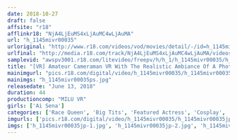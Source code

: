 ```yaml
---
date: 2018-10-27
draft: false
affsite: "r18"
afflinkr18: "NjA4LjEuMS4xLjAuMC4wLjAuMA"
url: "h_1145mivr00035"
urloriginal: "http://www.r18.com/videos/vod/movies/detail/-/id=h_1145mivr00035"
urlfinal: "http://media.r18.com/track/NjA4LjEuMS4xLjAuMC4wLjAuMA/videos/vod/movies/detail/-/id=h_1145mivr00035"
samplevid: "awspv3001.r18.com/litevideo/freepv/h/h_1/h_1145mivr00035/h_1145mivr00035_dmb_w.mp4"
title: "[VR] Amateur Cameraman VR With The Realistic Ambiance Of A Photography Event. Ai Hoshina"
mainimgurl: "pics.r18.com/digital/video/h_1145mivr00035/h_1145mivr00035ps.jpg"
mainimgs: "h_1145mivr00035ps.jpg"
releasedate: "June 13, 2018"
duration: 44
productioncomp: "MILU VR"
girls: ['Ai Sena']
categories: ['Race Queen', 'Big Tits', 'Featured Actress', 'Cosplay', 'Cowgirl', 'Creampie', 'Huge Dick - Large Dick', 'VR Exclusive']
imgurls: ['pics.r18.com/digital/video/h_1145mivr00035/h_1145mivr00035jp-1.jpg', 'pics.r18.com/digital/video/h_1145mivr00035/h_1145mivr00035jp-2.jpg', 'pics.r18.com/digital/video/h_1145mivr00035/h_1145mivr00035jp-3.jpg', 'pics.r18.com/digital/video/h_1145mivr00035/h_1145mivr00035jp-4.jpg', 'pics.r18.com/digital/video/h_1145mivr00035/h_1145mivr00035jp-5.jpg', 'pics.r18.com/digital/video/h_1145mivr00035/h_1145mivr00035jp-6.jpg', 'pics.r18.com/digital/video/h_1145mivr00035/h_1145mivr00035jp-7.jpg', 'pics.r18.com/digital/video/h_1145mivr00035/h_1145mivr00035jp-8.jpg', 'pics.r18.com/digital/video/h_1145mivr00035/h_1145mivr00035jp-9.jpg', 'pics.r18.com/digital/video/h_1145mivr00035/h_1145mivr00035jp-10.jpg', 'pics.r18.com/digital/video/h_1145mivr00035/h_1145mivr00035jp-11.jpg', 'pics.r18.com/digital/video/h_1145mivr00035/h_1145mivr00035jp-12.jpg', 'pics.r18.com/digital/video/h_1145mivr00035/h_1145mivr00035jp-13.jpg', 'pics.r18.com/digital/video/h_1145mivr00035/h_1145mivr00035jp-14.jpg', 'pics.r18.com/digital/video/h_1145mivr00035/h_1145mivr00035jp-15.jpg', 'pics.r18.com/digital/video/h_1145mivr00035/h_1145mivr00035jp-16.jpg']
imgs: ['h_1145mivr00035jp-1.jpg', 'h_1145mivr00035jp-2.jpg', 'h_1145mivr00035jp-3.jpg', 'h_1145mivr00035jp-4.jpg', 'h_1145mivr00035jp-5.jpg', 'h_1145mivr00035jp-6.jpg', 'h_1145mivr00035jp-7.jpg', 'h_1145mivr00035jp-8.jpg', 'h_1145mivr00035jp-9.jpg', 'h_1145mivr00035jp-10.jpg', 'h_1145mivr00035jp-11.jpg', 'h_1145mivr00035jp-12.jpg', 'h_1145mivr00035jp-13.jpg', 'h_1145mivr00035jp-14.jpg', 'h_1145mivr00035jp-15.jpg', 'h_1145mivr00035jp-16.jpg']
---
```

